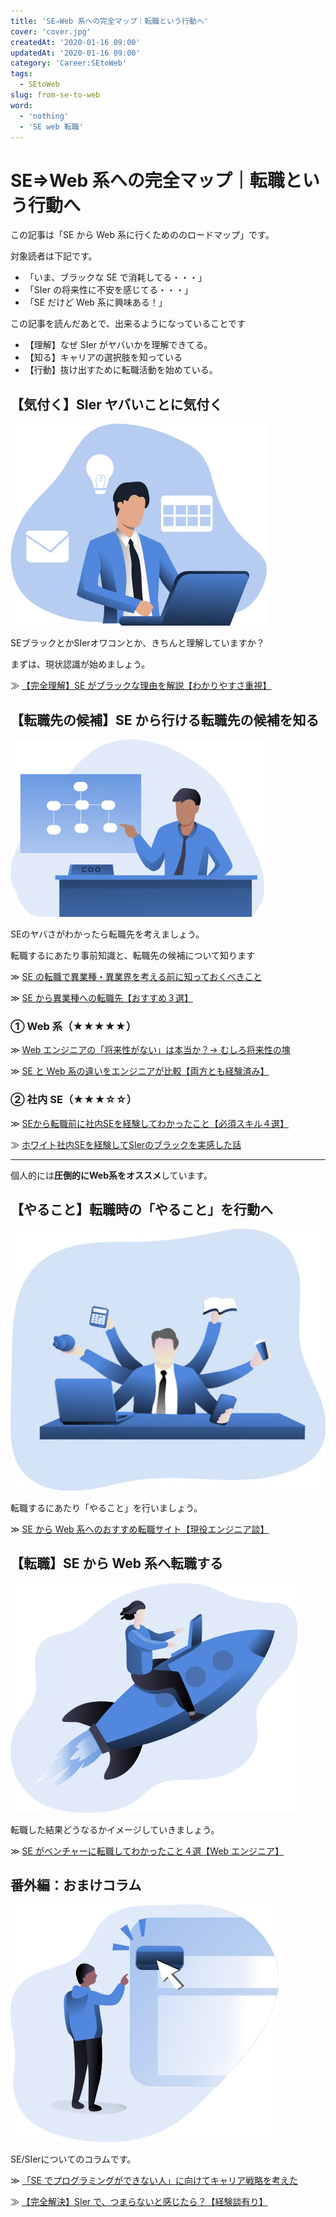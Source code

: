 ```yaml
---
title: 'SE⇒Web 系への完全マップ｜転職という行動へ'
cover: 'cover.jpg'
createdAt: '2020-01-16 09:00'
updatedAt: '2020-01-16 09:00'
category: 'Career:SEtoWeb'
tags:
  - SEtoWeb
slug: from-se-to-web
word:
  - 'nothing'
  - 'SE web 転職'
---
```


# SE⇒Web 系への完全マップ｜転職という行動へ

この記事は「SE から Web 系に行くためののロードマップ」です。

対象読者は下記です。

- 「いま、ブラックな SE で消耗してる・・・」
- 「SIer の将来性に不安を感じてる・・・」
- 「SE だけど Web 系に興味ある！」

この記事を読んだあとで、出来るようになっていることです

- 【理解】なぜ SIer がヤバいかを理解できてる。
- 【知る】キャリアの選択肢を知っている
- 【行動】抜け出すために転職活動を始めている。

## 【気付く】SIer ヤバいことに気付く

![sier-is-black](./1_sier-black.jpg)

SEブラックとかSIerオワコンとか、きちんと理解していますか？

まずは、現状認識が始めましょう。

≫ [【完全理解】SE がブラックな理由を解説【わかりやすさ重視】](./reason-of-se-black)

<!-- ・TODO：（01/22）【SE ヤバい】業界人の目線から理解する SIer オワコン（記事まとめ。権威性） -->

## 【転職先の候補】SE から行ける転職先の候補を知る

![choice](./2_choice.jpg)

SEのヤバさがわかったら転職先を考えましょう。

転職するにあたり事前知識と、転職先の候補について知ります

≫ [SE の転職で異業種・異業界を考える前に知っておくべきこと](./job-change-from-se-with-points)

≫ [SE から異業種への転職先【おすすめ３選】](diff-between-se-and-web)

### ① Web 系（★★★★★）

≫ [Web エンジニアの「将来性がない」は本当か？→ むしろ将来性の塊](./future-of-web-engineer)

≫ [SE と Web 系の違いをエンジニアが比較【両方とも経験済み】](./diff-between-se-and-web)

### ② 社内 SE（★★★☆☆）

≫ [SEから転職前に社内SEを経験してわかったこと【必須スキル４選】](./skill-of-internal-se)

≫ [ホワイト社内SEを経験してSIerのブラックを実感した話](./white-internal-se-and-black-se)

---

個人的には**圧倒的にWeb系をオススメ**しています。

## 【やること】転職時の「やること」を行動へ

![action](./3_action.jpg)

転職するにあたり「やること」を行いましょう。

<!-- ・TODO：（01/19）SE 転職ですぐにやるべきことは１つだけ【転職エージェントに相談】 -->

≫ [SE から Web 系へのおすすめ転職サイト【現役エンジニア談】](recommend-hr-sites-from-se-to-web)

<!-- ・TODO：（01/21）転職したときの話（会社の分析。プログラミングの学習。） -->

## 【転職】SE から Web 系へ転職する

![change-job](./cover.jpg)

転職した結果どうなるかイメージしていきましょう。

≫ [SE がベンチャーに転職してわかったこと４選【Web エンジニア】](./notice-when-changing-from-se-to-web)

## 番外編：おまけコラム

![etc](./4_etc.jpg)

SE/SIerについてのコラムです。

≫ [「SE でプログラミングができない人」に向けてキャリア戦略を考えた](se-cannot-do-programming)

≫ [【完全解決】SIer で、つまらないと感じたら？【経験談有り】](./how-to-solve-when-to-feel-sier-is-not-awesome)


<!--

------------------------------------
## TODO: 他の完全マップを見る

≫ フリーランス Web エンジニアになるための

≫ 海外就職するための

------------------------------------
 -->


